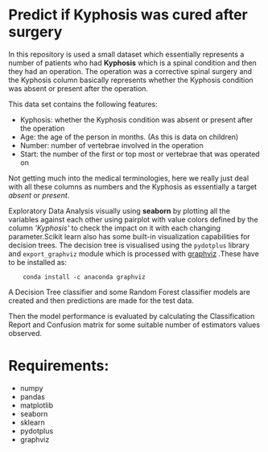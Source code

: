 # Predict if Kyphosis was cured after surgery

In this repository is used a small dataset which essentially represents a number of patients who had **Kyphosis** which is a spinal condition and then they had an operation. The operation was a corrective spinal surgery and the Kyphosis column basically represents whether the Kyphosis condition was absent or present after the operation.

This data set contains the following features:

- Kyphosis: whether the Kyphosis condition was absent or present after the operation
- Age: the age of the person in months. (As this is data on children)
- Number: number of vertebrae involved in the operation
- Start: the number of the first or top most or vertebrae that was operated on

Not getting much into the medical terminologies, here we really just deal with all these columns as numbers and the Kyphosis as essentially a target *absent* or *present*.

Exploratory Data Analysis visually using **seaborn** by plotting all the variables against each other using pairplot with value colors defined by the column *'Kyphosis'* to check the impact on it with each changing parameter.Scikit learn also has some built-in visualization capabilities for decision trees. The decision tree is visualised using the ```pydotplus``` library and ```export_graphviz``` module which is processed with [graphviz](http://graphviz.org/) .These have to be installed as:
  ``` pip install pydotplus
      conda install -c anaconda graphviz
  ```

A Decision Tree classifier and some Random Forest classifier models are created and then predictions are made for the test data. 

Then the model performance is evaluated by calculating the Classification Report and Confusion matrix for some suitable number of estimators values observed.

# Requirements:
- numpy
- pandas
- matplotlib
- seaborn
- sklearn
- pydotplus
- graphviz




